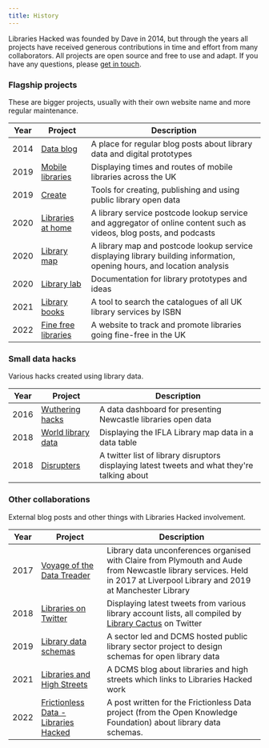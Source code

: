 ```yaml
---
title: History
---
```


Libraries Hacked was founded by Dave in 2014, but through the years all projects have received generous contributions in time and effort from many collaborators. All projects are open source and free to use and adapt. If you have any questions, please [get in touch](/about).

### Flagship projects

These are bigger projects, usually with their own website name and more regular maintenance.

| Year | Project | Description |
| ---- | ------- | ----------- |
| 2014 | [Data blog](https://blog.librarydata.uk) | A place for regular blog posts about library data and digital prototypes |
| 2019 | [Mobile libraries](https://www.mobilelibraries.org) | Displaying times and routes of mobile libraries across the UK |
| 2019 | [Create](https://create.librarydata.uk) | Tools for creating, publishing and using public library open data |
| 2020 | [Libraries at home](https://www.librariesathome.co.uk) | A library service postcode lookup service and aggregator of online content such as videos, blog posts, and podcasts |
| 2020 | [Library map](https://www.librarymap.co.uk) | A library map and postcode lookup service displaying library building information, opening hours, and location analysis |
| 2020 | [Library lab](https://www.librarylab.uk) | Documentation for library prototypes and ideas |
| 2021 | [Library books](https://librarybooks.uk) | A tool to search the catalogues of all UK library services by ISBN |
| 2022 | [Fine free libraries](https://www.finefreelibraries.uk) | A website to track and promote libraries going fine-free in the UK |


### Small data hacks

Various hacks created using library data.

| Year | Project | Description |
| ---- | ------- | ----------- |
| 2016 | [Wuthering hacks](https://newcastle.librarydata.uk) | A data dashboard for presenting Newcastle libraries open data |
| 2018 | [World library data](https://ifla.librarydata.uk) | Displaying the IFLA Library map data in a data table |
| 2018 | [Disrupters](https://disbumptors.librarydata.uk) | A twitter list of library disruptors displaying latest tweets and what they're talking about |


### Other collaborations

External blog posts and other things with Libraries Hacked involvement.

| Year | Project | Description |
| ---- | ------- | ----------- |
| 2017 | [Voyage of the Data Treader](https://voyage.datatreaders.co.uk) | Library data unconferences organised with Claire from Plymouth and Aude from Newcastle library services. Held in 2017 at Liverpool Library and 2019 at Manchester Library |
| 2018 | [Libraries on Twitter](https://twitter.librarydata.uk) | Displaying latest tweets from various library account lists, all compiled by [Library Cactus](https://twitter.com/SarahHLib/lists) on Twitter |
| 2019 | [Library data schemas](https://schema.librarydata.uk) | A sector led and DCMS hosted public library sector project to design schemas for open library data |
| 2021 | [Libraries and High Streets](https://dcmslibraries.blog.gov.uk/2021/05/20/libraries-and-high-streets/) | A DCMS blog about libraries and high streets which links to Libraries Hacked work |
| 2022 | [Frictionless Data - Libraries Hacked](https://frictionlessdata.io/blog/2022/02/07/libraries-hacked/) | A post written for the Frictionless Data project (from the Open Knowledge Foundation) about library data schemas. |
